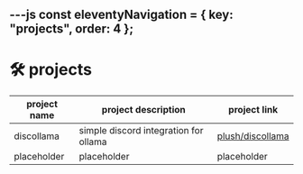 ---js
const eleventyNavigation = {
	key: "projects",
	order: 4
};
---
# 🛠️ projects

<table id="projects-table">
	<thead>
		<tr>
			<th>project name</th>
			<th>project description</th>
			<th>project link</th>
		</tr>
	</thead>
	<tbody>
		<tr>
			<td>discollama</td>
			<td>simple discord integration for ollama</td>
			<td><a href="https://git.codeandcocoa.dev/plush/discollama">plush/discollama</a></td>
		</tr>
		<tr>
			<td>placeholder</td>
			<td>placeholder</td>
			<td>placeholder</td>
		</tr>
	</tbody>
</table>
